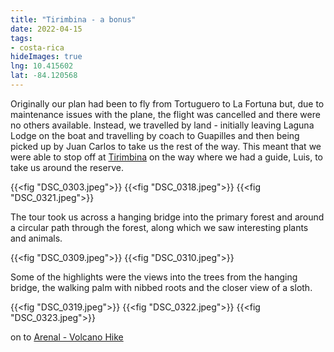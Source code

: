 ```yaml
---
title: "Tirimbina - a bonus"
date: 2022-04-15
tags: 
- costa-rica
hideImages: true
lng: 10.415602
lat: -84.120568
---
```


Originally our plan had been to fly from Tortuguero to La Fortuna but, due to maintenance issues with the plane, the flight was cancelled and there were no others available. Instead, we travelled by land - initially leaving Laguna Lodge on the boat and travelling by coach to Guapilles and then being picked up by Juan Carlos to take us the rest of the way.  This meant that we were able to stop off at [Tirimbina](https://www.tirimbina.org) on the way where we had a guide, Luis, to take us around the reserve. 
<!--more-->
{{<fig "DSC_0303.jpeg">}}
{{<fig "DSC_0318.jpeg">}}
{{<fig "DSC_0321.jpeg">}}

The tour took us across a hanging bridge into the primary forest and around a circular path through the forest, along which we saw interesting plants and animals. 

{{<fig "DSC_0309.jpeg">}}
{{<fig "DSC_0310.jpeg">}}

Some of the highlights were the views into the trees from the hanging bridge, the walking palm with nibbed roots and the closer view of a sloth. 

{{<fig "DSC_0319.jpeg">}}
{{<fig "DSC_0322.jpeg">}}
{{<fig "DSC_0323.jpeg">}}

<i class="fa fa-arrow-right"></i> on to <a href="/blog/2022/arenal-volcano-hike">Arenal - Volcano Hike</a>
